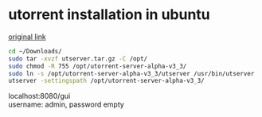# utorrent installation in ubuntu

[original link](https://askubuntu.com/questions/530955/how-to-install-utorrent-v3-3-on-14-04)

```sh
cd ~/Downloads/
sudo tar -xvzf utserver.tar.gz -C /opt/
sudo chmod -R 755 /opt/utorrent-server-alpha-v3_3/
sudo ln -s /opt/utorrent-server-alpha-v3_3/utserver /usr/bin/utserver
utserver -settingspath /opt/utorrent-server-alpha-v3_3/
```

localhost:8080/gui  
username: admin, password empty
